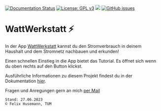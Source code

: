 [![Documentation Status](https://readthedocs.org/projects/wattwerkstatt/badge/?version=latest)](https://wattwerkstatt.readthedocs.io/en/latest/?badge=latest)
[![License: GPL v3](https://img.shields.io/badge/License-GPLv3-blue.svg)](https://www.gnu.org/licenses/gpl-3.0)
 [![](https://img.shields.io/badge/python-3.9-blue.svg)](https://www.python.org/downloads/)
[![GitHub issues](https://img.shields.io/github/issues/felixhus/stromhausfall.svg)](https://GitHub.com/felixhus/stromhausfall/issues/)

# WattWerkstatt ⚡ #

In der App [WattWerkstatt](https://wattwerkstatt-stromhausfall.eu.pythonanywhere.com/) kannst du den Stromverbrauch in deinem Haushalt und dem Stromnetz nachbauen und erkunden!

Einen schnellen Einstieg in die App bietet das Tutorial. Es öffnet sich wenn du oben rechts auf den Button klickst.

Ausführliche Informationen zu diesem Projekt findest du in der Dokumentation [hier](https://wattwerkstatt.readthedocs.io/en/latest/).

Fragen und Anregungen gern an mich [per Mail](mailto:felix.husemann@tum.de)
~~~
Stand: 27.06.2023
© Felix Husemann, TUM
~~~